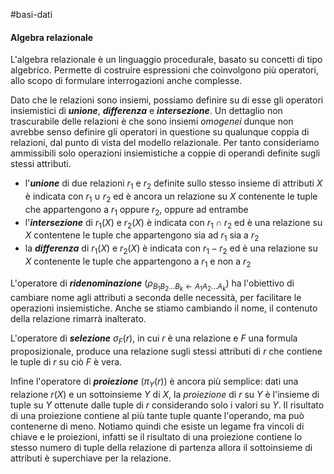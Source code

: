 #basi-dati 

#### Algebra relazionale

L'algebra relazionale è un linguaggio procedurale, basato su concetti di tipo algebrico. Permette di costruire espressioni che coinvolgono più operatori, allo scopo di formulare interrogazioni anche complesse.

Dato che le relazioni sono insiemi, possiamo definire su di esse gli operatori insiemistici di ***unione***, ***differenza*** e ***intersezione***. Un dettaglio non trascurabile delle relazioni è che sono insiemi *omogenei* dunque non avrebbe senso definire gli operatori in questione su qualunque coppia di relazioni, dal punto di vista del modello relazionale. Per tanto consideriamo ammissibili solo operazioni insiemistiche a coppie di operandi definite sugli stessi attributi. 

- l'***unione*** di due relazioni $r_1$ e $r_2$ definite sullo stesso insieme di attributi $X$ è indicata con $r_1 \cup r_2$  ed è ancora un relazione su $X$  contenente le tuple che appartengono a $r_1$ oppure $r_2$, oppure ad entrambe
- l'***intersezione*** di $r_1(X)$ e $r_2(X)$ è indicata con $r_1 \cap r_2$ ed è una relazione su $X$ contentene le tuple che appartengono sia ad $r_1$ sia a $r_2$
- la ***differenza*** di $r_1(X)$ e $r_2(X)$ è indicata con $r_1 - r_2$ ed è una relazione su $X$ contenente le tuple che appartengono a $r_1$ e non a $r_2$

L'operatore di ***ridenominazione*** ($\rho_{B_1B_2...B_k\leftarrow A_1A_2...A_k}$) ha l'obiettivo di cambiare nome agli attributi a seconda delle necessità, per facilitare le operazioni insiemistiche. Anche se stiamo cambiando il nome, il contenuto della relazione rimarrà inalterato.

L'operatore di ***selezione*** $\sigma_F(r)$, in cui $r$ è una relazione e $F$ una formula proposizionale, produce una relazione sugli stessi attributi di $r$ che contiene le tuple di $r$ su ciò $F$ è vera.

Infine l'operatore di ***proiezione*** ($\pi_Y(r)$) è ancora più semplice: dati una relazione $r(X)$ e un sottoinsieme $Y$ di $X$, la *proiezione* di $r$ su $Y$ è l'insieme di tuple su $Y$ ottenute dalle tuple di $r$ considerando solo i valori su $Y$. Il risultato di una proiezione contiene al più tante tuple quante l'operando, ma può contenerne di meno. Notiamo quindi che esiste un legame fra vincoli di chiave e le proiezioni, infatti se il risultato di una proiezione contiene lo stesso numero di tuple della relazione di partenza allora il sottoinsieme di attributi è superchiave per la relazione.